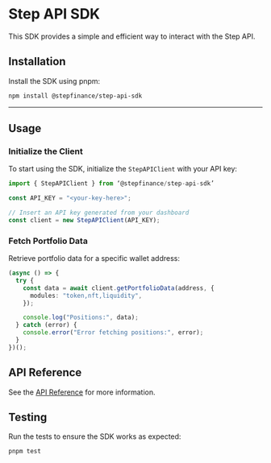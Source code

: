 # Step API SDK

This SDK provides a simple and efficient way to interact with the Step API.

## Installation

Install the SDK using pnpm:

```bash
npm install @stepfinance/step-api-sdk
```

---

## Usage

### Initialize the Client

To start using the SDK, initialize the `StepAPIClient` with your API key:

```typescript
import { StepAPIClient } from ‘@stepfinance/step-api-sdk’

const API_KEY = "<your-key-here>";

// Insert an API key generated from your dashboard
const client = new StepAPIClient(API_KEY);
```

### Fetch Portfolio Data

Retrieve portfolio data for a specific wallet address:

```typescript
(async () => {
  try {
    const data = await client.getPortfolioData(address, {
      modules: "token,nft,liquidity",
    });

    console.log("Positions:", data);
  } catch (error) {
    console.error("Error fetching positions:", error);
  }
})();
```

## API Reference

See the [API Reference](https://api-docs.step.finance/api-reference/portfolio) for more information.

## Testing

Run the tests to ensure the SDK works as expected:

```bash
pnpm test
```
